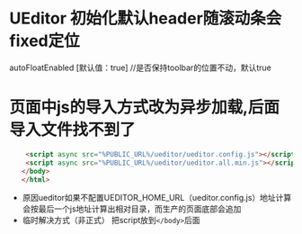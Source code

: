 # UEditor 初始化默认header随滚动条会fixed定位
  autoFloatEnabled [默认值：true] //是否保持toolbar的位置不动，默认true  
     
 
# 页面中js的导入方式改为异步加载,后面导入文件找不到了
```html
    <script async src="%PUBLIC_URL%/ueditor/ueditor.config.js"></script>
    <script async src="%PUBLIC_URL%/ueditor/ueditor.all.min.js"></script>
   </body>
   </html>
```
* 原因ueditor如果不配置UEDITOR_HOME_URL（ueditor.config.js）地址计算会按最后一个js地址计算出相对目录，而生产的页面底部会追加<script type="text/javascript" src="/static/js/bundle.js"></script>   
* 临时解决方式（非正式） 把script放到<code><\/body></code>后面
